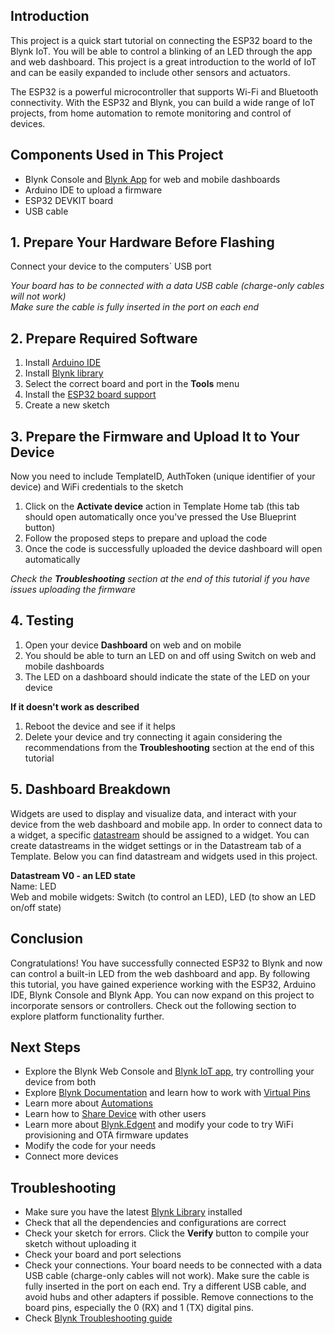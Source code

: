 ## Introduction
This project is a quick start tutorial on connecting the ESP32 board to the Blynk IoT. You will be able to control a blinking of an LED through the app and web dashboard. This project is a great introduction to the world of IoT and can be easily expanded to include other sensors and actuators.

The ESP32 is a powerful microcontroller that supports Wi-Fi and Bluetooth connectivity. With the ESP32 and Blynk, you can build a wide range of IoT projects, from home automation to remote monitoring and control of devices.

## Components Used in This Project
* Blynk Console and [Blynk App](https://docs.blynk.io/en/downloads/blynk-apps-for-ios-and-android) for web and mobile dashboards
* Arduino IDE to upload a firmware
* ESP32 DEVKIT board
* USB cable

## 1. Prepare Your Hardware Before Flashing
Connect your device to the computers` USB port  


_Your board has to be connected with a data USB cable (charge-only cables will not work)  
Make sure the cable is fully inserted in the port on each end_

## 2. Prepare Required Software
1. Install [Arduino IDE](https://www.arduino.cc/en/software)
2. Install [Blynk library](https://docs.blynk.io/en/blynk-library-firmware-api/installation)
3. Select the correct board and port in the **Tools** menu
4. Install the [ESP32 board support](https://randomnerdtutorials.com/installing-the-esp32-board-in-arduino-ide-windows-instructions/)
5. Create a new sketch  

## 3. Prepare the Firmware and Upload It to Your Device
Now you need to include TemplateID, AuthToken (unique identifier of your device) and WiFi credentials to the sketch

1. Click on the **Activate device** action in Template Home tab (this tab should open automatically once you've pressed the Use Blueprint button)
2. Follow the proposed steps to prepare and upload the code
3. Once the code is successfully uploaded the device dashboard will open automatically


_Check the **Troubleshooting** section at the end of this tutorial if you have issues uploading the firmware_  

## 4. Testing
1. Open your device **Dashboard** on web and on mobile
2. You should be able to turn an LED on and off using Switch on web and mobile dashboards
3. The LED on a dashboard should indicate the state of the LED on your device  

**If it doesn't work as described**
1. Reboot the device and see if it helps
2. Delete your device and try connecting it again considering the recommendations from the **Troubleshooting** section at the end of this tutorial 

## 5. Dashboard Breakdown 
Widgets are used to display and visualize data, and interact with your device from the web dashboard and mobile app. In order to connect data to a widget, a specific [datastream](https://docs.blynk.io/en/getting-started/using-virtual-pins-to-control-physical-devices) should be assigned to a widget. You can create datastreams in the widget settings or in the Datastream tab of a Template. Below you can find datastream and widgets used in this project. 

**Datastream V0 - an LED state**  
Name: LED  
Web and mobile widgets: Switch (to control an LED), LED (to show an LED on/off state)  

## Conclusion
Congratulations! You have successfully connected ESP32 to Blynk and now can control a built-in LED from the web dashboard and app. By following this tutorial, you have gained experience working with the ESP32, Arduino IDE, Blynk Console and Blynk App. You can now expand on this project to incorporate sensors or controllers. Check out the following section to explore platform functionality further. 

## Next Steps
* Explore the Blynk Web Console and [Blynk IoT app](https://docs.blynk.io/en/downloads/blynk-apps-for-ios-and-android), try controlling your device from both
* Explore [Blynk Documentation](https://docs.blynk.io/en/) and learn how to work with [Virtual Pins](https://docs.blynk.io/en/getting-started/using-virtual-pins-to-control-physical-devices)
* Learn more about [Automations](https://docs.blynk.io/en/concepts/automations)
* Learn how to [Share Device](https://docs.blynk.io/en/concepts/users) with other users
* Learn more about [Blynk.Edgent](https://docs.blynk.io/en/blynk.edgent/overview) and modify your code to try WiFi provisioning and OTA firmware updates
* Modify the code for your needs
* Connect more devices

## Troubleshooting
* Make sure you have the latest [Blynk Library](https://docs.blynk.io/en/blynk-library-firmware-api/installation) installed
* Check that all the dependencies and configurations are correct
* Check your sketch for errors. Click the **Verify** button to compile your sketch without uploading it
* Check your board and port selections
* Check your connections. Your board needs to be connected with a data USB cable (charge-only cables will not work). Make sure the cable is fully inserted in the port on each end. Try a different USB cable, and avoid hubs and other adapters if possible. Remove connections to the board pins, especially the 0 (RX) and 1 (TX) digital pins.
* Check [Blynk Troubleshooting guide](https://docs.blynk.io/en/troubleshooting/general-issues) 
